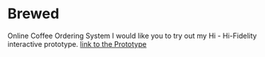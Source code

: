 # Brewed
Online Coffee Ordering System 
I would like you to try out my Hi - Hi-Fidelity interactive prototype.
[link to the Prototype](https://www.figma.com/proto/BlMP3nCdnDjL9j45f3jj9s/Brewed?type=design&node-id=3-774&scaling=contain&page-id=0%3A1&starting-point-node-id=2%3A2&hide-ui=1)
